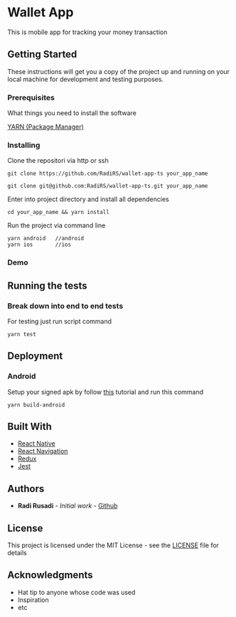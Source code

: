 # Wallet App

This is mobile app for tracking your money transaction

## Getting Started

These instructions will get you a copy of the project up and running on your local machine for development and testing purposes.

### Prerequisites

What things you need to install the software

[YARN (Package Manager)](https://yarnpkg.com/)

### Installing

Clone the repositori via http or ssh

```
git clone https://github.com/RadiRS/wallet-app-ts your_app_name
```

```
git clone git@github.com:RadiRS/wallet-app-ts.git your_app_name
```

Enter into project directory and install all dependencies

```
cd your_app_name && yarn install
```

Run the project via command line

```
yarn android   //android
yarn ios       //ios
```

### Demo

## Running the tests

### Break down into end to end tests

For testing just run script command

```
yarn test
```

## Deployment

### Android

Setup your signed apk by follow [this](https://facebook.github.io/react-native/docs/signed-apk-android) tutorial and run this command

```
yarn build-android
```

## Built With

- [React Native](https://facebook.github.io/react-native/)
- [React Navigation](https://reactnavigation.org/)
- [Redux](https://redux.js.org/)
- [Jest](https://jestjs.io)

## Authors

- **Radi Rusadi** - _Initial work_ - [Github](https://github.com/RadiRs)

## License

This project is licensed under the MIT License - see the [LICENSE](LICENSE) file for details

## Acknowledgments

- Hat tip to anyone whose code was used
- Inspiration
- etc
